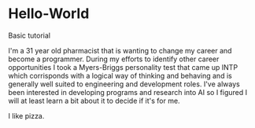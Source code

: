 # Hello-World
Basic tutorial

I'm a 31 year old pharmacist that is wanting to change my career and become a programmer.
During my efforts to identify other career opportunities I took a Myers-Briggs personality test that came up INTP which corrisponds with a logical way of thinking and behaving and is generally well suited to engineering and development roles.
I've always been interested in developing programs and research into AI so I figured I will at least learn a bit about it to decide if it's for me.

I like pizza.
